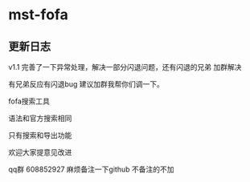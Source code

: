 # mst-fofa

## 更新日志
v1.1 完善了一下异常处理，解决一部分闪退问题，还有闪退的兄弟 加群解决



有兄弟反应有闪退bug  建议加群我帮你们调一下。

fofa搜索工具

语法和官方搜索相同 

只有搜索和导出功能 


欢迎大家提意见改进

qq群 608852927 麻烦备注一下github 不备注的不加
